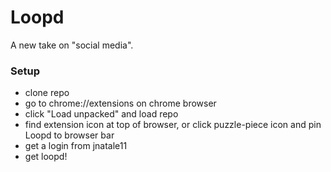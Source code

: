 # Loopd

A new take on "social media".

### Setup

- clone repo
- go to chrome://extensions on chrome browser
- click "Load unpacked" and load repo
- find extension icon at top of browser, or click puzzle-piece icon and pin Loopd to browser bar
- get a login from jnatale11
- get loopd!
